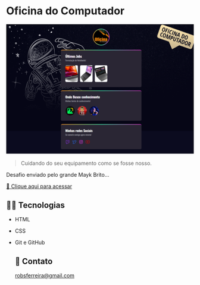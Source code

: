 # Oficina do Computador

![preview](./.github/preview.png)

>Cuidando do seu equipamento como se fosse nosso.

Desafio enviado pelo grande Mayk Brito...

  [🔗 Clique aqui para acessar](https://robsferreira.github.io/oficina_do-computador/) 
    

  ## 👨‍💻 Tecnologias 

- HTML
- CSS
- Git e GitHub
  
  ## 📧 Contato

  robsferreira@gmail.com